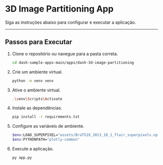# 3D Image Partitioning App

Siga as instruções abaixo para configurar e executar a aplicação.

---

## **Passos para Executar**

1. Clone o repositório ou navegue para a pasta correta.

   ```bash
   cd dash-sample-apps-main/apps/dash-3d-image-partitioning

2. Crie um ambiente virtual.

   ```bash
   python -m venv venv

3. Ative o ambiente virtual.
   
    ```bash
   .\venv\Scripts\Activate

4. Instale as dependências.

   ```bash
   pip install -r requirements.txt

5. Configure as variáveis de ambiente. 
   ```bash
   $env:LOAD_SUPERPIXEL="assets/BraTS19_2013_10_1_flair_superpixels.npz.gz"
   $env:PYTHONPATH="plotly-common"

6. Execute a aplicação.
    ```bash
    py app.py
